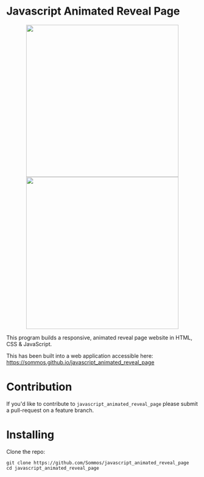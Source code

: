 # Javascript Animated Reveal Page

<p align="center">
    <img src="" width="400"/>
    <img src="" width="400"/>
</p>

This program builds a responsive, animated reveal page website in HTML, CSS & JavaScript.

This has been built into a web application accessible here: https://sommos.github.io/javascript_animated_reveal_page

# Contribution 

If you'd like to contribute to `javascript_animated_reveal_page` please submit a pull-request on a feature branch.

# Installing

Clone the repo:

    git clone https://github.com/Sommos/javascript_animated_reveal_page
    cd javascript_animated_reveal_page